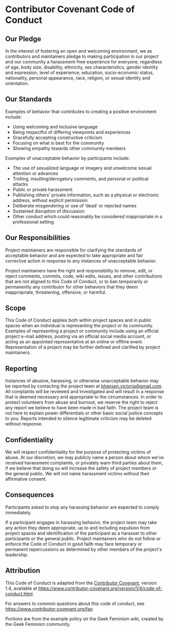 # Contributor Covenant Code of Conduct

## Our Pledge

In the interest of fostering an open and welcoming environment, we as
contributors and maintainers pledge to making participation in our project and
our community a harassment-free experience for everyone, regardless of age, body
size, disability, ethnicity, sex characteristics, gender identity and expression,
level of experience, education, socio-economic status, nationality, personal
appearance, race, religion, or sexual identity and orientation.

## Our Standards

Examples of behavior that contributes to creating a positive environment
include:

* Using welcoming and inclusive language
* Being respectful of differing viewpoints and experiences
* Gracefully accepting constructive criticism
* Focusing on what is best for the community
* Showing empathy towards other community members

Examples of unacceptable behavior by participants include:

* The use of sexualized language or imagery and unwelcome sexual attention or
 advances
* Trolling, insulting/derogatory comments, and personal or political attacks
* Public or private harassment
* Publishing others' private information, such as a physical or electronic
 address, without explicit permission
* Deliberate misgendering or use of ‘dead’ or rejected names
* Sustained disruption of discussion
* Other conduct which could reasonably be considered inappropriate in a
 professional setting

## Our Responsibilities

Project maintainers are responsible for clarifying the standards of acceptable
behavior and are expected to take appropriate and fair corrective action in
response to any instances of unacceptable behavior.

Project maintainers have the right and responsibility to remove, edit, or
reject comments, commits, code, wiki edits, issues, and other contributions
that are not aligned to this Code of Conduct, or to ban temporarily or
permanently any contributor for other behaviors that they deem inappropriate,
threatening, offensive, or harmful.

## Scope

This Code of Conduct applies both within project spaces and in public spaces
when an individual is representing the project or its community. Examples of
representing a project or community include using an official project e-mail
address, posting via an official social media account, or acting as an appointed
representative at an online or offline event. Representation of a project may be
further defined and clarified by project maintainers.

## Reporting

Instances of abusive, harassing, or otherwise unacceptable behavior may be
reported by contacting the project team at bhansen.victoria@gmail.com. All
complaints will be reviewed and investigated and will result in a response that
is deemed necessary and appropriate to the circumstances. In order to protect
volunteers from abuse and burnout, we reserve the right
to reject any report we believe to have been made in bad faith. The project
team is not here to explain power differentials or other basic social justice
concepts to you. Reports intended to silence legitimate criticism may be 
deleted without response.

## Confidentiality

We will respect confidentiality for the purpose of protecting victims of abuse. 
At our discretion, we may publicly name a person about whom we’ve received 
harassment complaints, or privately warn third parties about them, if we 
believe that doing so will increase the safety of project members or the 
general public. We will not name harassment victims without their affirmative 
consent.

## Consequences

Participants asked to stop any harassing behavior are expected to comply immediately.

If a participant engages in harassing behavior, the project team may take any
action they deem appropriate, up to and including expulsion from project spaces
and identification of the participant as a harasser to other participants or
the general public. Project maintainers who do not follow or enforce the 
Code of Conduct in good faith may face temporary or permanent repercussions 
as determined by other members of the project's leadership.

## Attribution

This Code of Conduct is adapted from the [Contributor Covenant][homepage], version 1.4,
available at https://www.contributor-covenant.org/version/1/4/code-of-conduct.html.

[homepage]: https://www.contributor-covenant.org

For answers to common questions about this code of conduct, see
https://www.contributor-covenant.org/faq

Portions are from the example policy on the Geek Feminism wiki, created by the 
Geek Feminism community.

